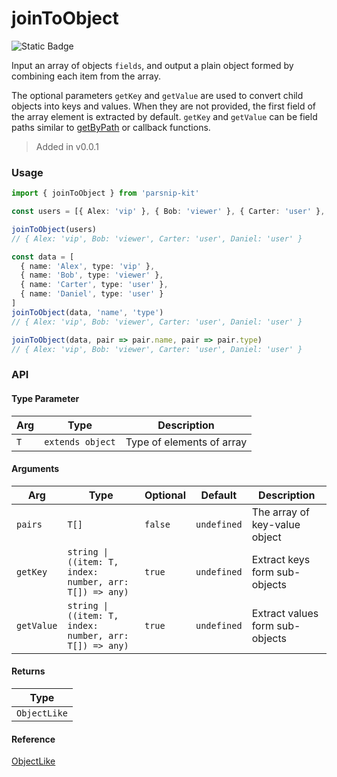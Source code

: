 # joinToObject
![Static Badge](https://img.shields.io/badge/Coverage-100.00%-FF8C00)
      
Input an array of objects `fields`, and output a plain object formed by combining each item from the array.

The optional parameters `getKey` and `getValue` are used to convert child objects into keys and values. When they are not provided, the first field of the array element is extracted by default. `getKey` and `getValue` can be field paths similar to [getByPath](../object/getByPath) or callback functions.

> Added in v0.0.1



### Usage

```ts
import { joinToObject } from 'parsnip-kit'

const users = [{ Alex: 'vip' }, { Bob: 'viewer' }, { Carter: 'user' }, { Daniel: 'user' }]

joinToObject(users)
// { Alex: 'vip', Bob: 'viewer', Carter: 'user', Daniel: 'user' }

const data = [
  { name: 'Alex', type: 'vip' },
  { name: 'Bob', type: 'viewer' },
  { name: 'Carter', type: 'user' },
  { name: 'Daniel', type: 'user' }
]
joinToObject(data, 'name', 'type')
// { Alex: 'vip', Bob: 'viewer', Carter: 'user', Daniel: 'user' }

joinToObject(data, pair => pair.name, pair => pair.type)
// { Alex: 'vip', Bob: 'viewer', Carter: 'user', Daniel: 'user' }
```


### API

#### Type Parameter

| Arg | Type | Description |
| --- | --- | --- |
| `T` | `extends object` | Type of elements of array |

#### Arguments

| Arg | Type | Optional | Default | Description |
| --- | --- | --- | --- | --- |
| `pairs` | `T[]` | `false` | `undefined` | The array of key-value object |
| `getKey` | `string \| ((item: T, index: number, arr: T[]) => any)` | `true` | `undefined` | Extract keys form sub-objects |
| `getValue` | `string \| ((item: T, index: number, arr: T[]) => any)` | `true` | `undefined` | Extract values form sub-objects |

#### Returns

| Type |
| ---  |
| `ObjectLike`  |

#### Reference

[ObjectLike](../common/types#objectlike)